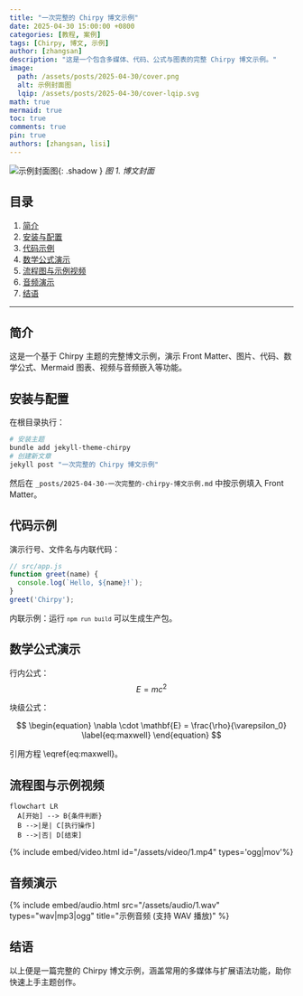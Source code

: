 ```yaml
---
title: "一次完整的 Chirpy 博文示例"
date: 2025-04-30 15:00:00 +0800
categories: [教程, 案例]
tags: [Chirpy, 博文, 示例]
author: [zhangsan]
description: "这是一个包含多媒体、代码、公式与图表的完整 Chirpy 博文示例。"
image:
  path: /assets/posts/2025-04-30/cover.png
  alt: 示例封面图
  lqip: /assets/posts/2025-04-30/cover-lqip.svg
math: true
mermaid: true
toc: true
comments: true
pin: true
authors: [zhangsan, lisi]
---
```


<!-- 博文预览图 -->

![示例封面图](/assets/posts/2025-04-30/cover.png){: .shadow }
_图 1. 博文封面_

## 目录

1. [简介](#简介)
2. [安装与配置](#安装与配置)
3. [代码示例](#代码示例)
4. [数学公式演示](#数学公式演示)
5. [流程图与示例视频](#流程图与示例视频)
6. [音频演示](#音频演示)
7. [结语](#结语)

---

## 简介

这是一个基于 Chirpy 主题的完整博文示例，演示 Front Matter、图片、代码、数学公式、Mermaid 图表、视频与音频嵌入等功能。

## 安装与配置

在根目录执行：

```bash
# 安装主题
bundle add jekyll-theme-chirpy
# 创建新文章
jekyll post "一次完整的 Chirpy 博文示例"
```

然后在 `_posts/2025-04-30-一次完整的-chirpy-博文示例.md` 中按示例填入 Front Matter。

## 代码示例

演示行号、文件名与内联代码：

```javascript file="src/app.js"
// src/app.js
function greet(name) {
  console.log(`Hello, ${name}!`);
}
greet('Chirpy');
```

内联示例：运行 <code>`npm run build`</code> 可以生成生产包。

## 数学公式演示

行内公式：$$ E = mc^2 $$

块级公式：

$$
\begin{equation}
  \nabla \cdot \mathbf{E} = \frac{\rho}{\varepsilon_0}
  \label{eq:maxwell}
\end{equation}
$$

引用方程 \eqref{eq:maxwell}。

## 流程图与示例视频

```mermaid
flowchart LR
  A[开始] --> B{条件判断}
  B -->|是| C[执行操作]
  B -->|否| D[结束]
```

{% include embed/video.html id="/assets/video/1.mp4" types='ogg|mov'%}

## 音频演示

{% include embed/audio.html src="/assets/audio/1.wav" types="wav|mp3|ogg" title="示例音频 (支持 WAV 播放)" %}

## 结语

以上便是一篇完整的 Chirpy 博文示例，涵盖常用的多媒体与扩展语法功能，助你快速上手主题创作。
```

